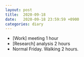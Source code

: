 ```yaml
---
layout: post
title:  2020-09-18
date:   2020-09-18 23:59:59 +0900
categories: diary
---
```


- [Work] meeting 1 hour
- [Research] analysis 2 hours
- Normal Friday. Walking 2 hours.
